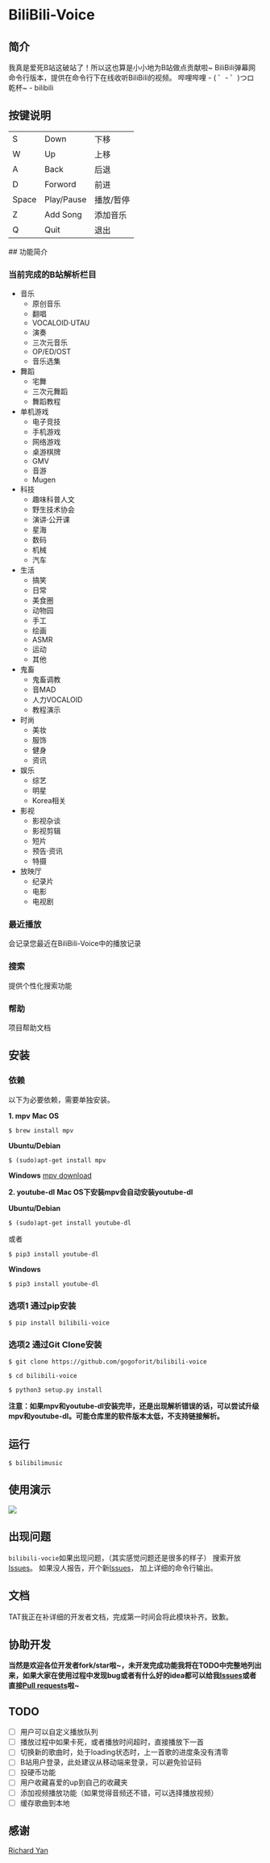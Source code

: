 # BiliBili-Voice

##  简介
我真是爱死B站这破站了！所以这也算是小小地为B站做点贡献啦~
BiliBili弹幕网命令行版本，提供在命令行下在线收听BiliBili的视频。
哔哩哔哩 - ( ゜- ゜)つロ 乾杯~ - bilibili

## 按键说明
<table>
<tr> <td>S</td> <td>Down</td> <td>下移</td> </tr>
	<tr> <td>W</td> <td>Up</td> <td>上移</td> </tr>
	<tr> <td>A</td> <td>Back</td> <td>后退</td> </tr>
	<tr> <td>D</td> <td>Forword</td> <td>前进</td> </tr>
	<tr> <td>Space</td> <td>Play/Pause</td> <td>播放/暂停</td> </tr>
	<tr> <td>Z</td> <td>Add Song</td> <td>添加音乐</td> </tr>
	<tr> <td>Q</td> <td>Quit</td> <td>退出</td> </tr>
</table>
## 功能简介

### 当前完成的B站解析栏目
* 音乐
  - 原创音乐
  - 翻唱
  - VOCALOID·UTAU
  - 演奏
  - 三次元音乐
  - OP/ED/OST
  - 音乐选集	
* 舞蹈
  - 宅舞
  - 三次元舞蹈
  - 舞蹈教程
* 单机游戏
  - 电子竞技
  - 手机游戏
  - 网络游戏
  - 桌游棋牌
  - GMV
  - 音游
  - Mugen
* 科技
  - 趣味科普人文
  - 野生技术协会
  - 演讲·公开课
  - 星海
  - 数码
  - 机械
  - 汽车
* 生活
  - 搞笑
  - 日常
  - 美食圈
  - 动物园
  - 手工
  - 绘画
  - ASMR
  - 运动
  - 其他
* 鬼畜
  - 鬼畜调教
  - 音MAD
  - 人力VOCALOID
  - 教程演示
* 时尚
  - 美妆
  - 服饰
  - 健身
  - 资讯
* 娱乐
  - 综艺
  - 明星
  - Korea相关
* 影视
  - 影视杂谈
  - 影视剪辑
  - 短片
  - 预告·资讯
  - 特摄
* 放映厅
  - 纪录片
  - 电影
  - 电视剧

### 最近播放
会记录您最近在BiliBili-Voice中的播放记录

### 搜索
提供个性化搜索功能

### 帮助
项目帮助文档

##  安装

### 依赖
以下为必要依赖，需要单独安装。

**1. mpv**
**Mac OS**
```
$ brew install mpv
```
**Ubuntu/Debian**
```
$ (sudo)apt-get install mpv
```
**Windows**
[mpv download](https://mpv.io/installation/)

**2. youtube-dl**
**Mac OS下安装mpv会自动安装youtube-dl**

**Ubuntu/Debian**
```
$ (sudo)apt-get install youtube-dl 
```
或者
```
$ pip3 install youtube-dl
```
**Windows**
```
$ pip3 install youtube-dl
```


### 选项1 通过pip安装
```
$ pip install bilibili-voice
```

### 选项2 通过Git Clone安装
```
$ git clone https://github.com/gogoforit/bilibili-voice
```
```
$ cd bilibili-voice
```
```
$ python3 setup.py install
```

**注意：如果mpv和youtube-dl安装完毕，还是出现解析错误的话，可以尝试升级mpv和youtube-dl。可能仓库里的软件版本太低，不支持链接解析。**

## 运行
```
$ bilibilimusic
```
## 使用演示
![](https://storage6.cuntuku.com/2017/12/15/KlmRE.gif)

## 出现问题
`bilibili-vocie`如果出现问题，（其实感觉问题还是很多的样子）
搜索开放[Issues](https://github.com/gogoforit/bilibili-voice/issues)。 如果没人报告，开个新[Issues](https://github.com/gogoforit/bilibili-voice/issues)， 加上详细的命令行输出。

## 文档
TAT我正在补详细的开发者文档，完成第一时间会将此模块补齐。致歉。


## 协助开发
**当然是欢迎各位开发者fork/star啦~，未开发完成功能我将在TODO中完整地列出来，如果大家在使用过程中发现bug或者有什么好的idea都可以给我[Issues](https://github.com/gogoforit/bilibili-voice/issues)或者直接[Pull requests](https://github.com/gogoforit/bilibili-voice/pulls)啦~**

## TODO

+ [ ] 用户可以自定义播放队列
+ [ ] 播放过程中如果卡死，或者播放时间超时，直接播放下一首
+ [ ] 切换新的歌曲时，处于loading状态时，上一首歌的进度条没有清零
+ [ ] B站用户登录，此处建议从移动端来登录，可以避免验证码
+ [ ] 投硬币功能
+ [ ] 用户收藏喜爱的up到自己的收藏夹
+ [ ] 添加视频播放功能（如果觉得音频还不错，可以选择播放视频）
+ [ ] 缓存歌曲到本地

## 感谢
[Richard Yan](https://github.com/xrichardyan)






   
  